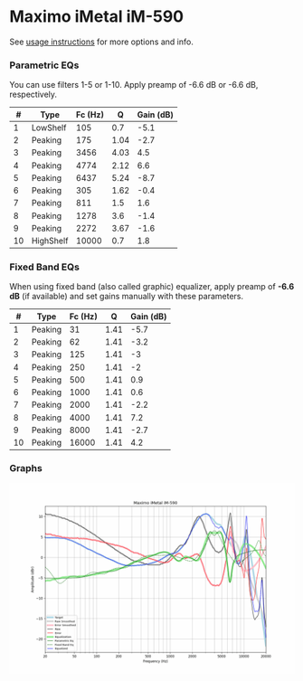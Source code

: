 # Maximo iMetal iM-590
See [usage instructions](https://github.com/jaakkopasanen/AutoEq#usage) for more options and info.

### Parametric EQs
You can use filters 1-5 or 1-10. Apply preamp of -6.6 dB or -6.6 dB, respectively.

|   # | Type      |   Fc (Hz) |    Q |   Gain (dB) |
|-----|-----------|-----------|------|-------------|
|   1 | LowShelf  |       105 | 0.7  |        -5.1 |
|   2 | Peaking   |       175 | 1.04 |        -2.7 |
|   3 | Peaking   |      3456 | 4.03 |         4.5 |
|   4 | Peaking   |      4774 | 2.12 |         6.6 |
|   5 | Peaking   |      6437 | 5.24 |        -8.7 |
|   6 | Peaking   |       305 | 1.62 |        -0.4 |
|   7 | Peaking   |       811 | 1.5  |         1.6 |
|   8 | Peaking   |      1278 | 3.6  |        -1.4 |
|   9 | Peaking   |      2272 | 3.67 |        -1.6 |
|  10 | HighShelf |     10000 | 0.7  |         1.8 |

### Fixed Band EQs
When using fixed band (also called graphic) equalizer, apply preamp of **-6.6 dB** (if available) and set gains manually with these parameters.

|   # | Type    |   Fc (Hz) |    Q |   Gain (dB) |
|-----|---------|-----------|------|-------------|
|   1 | Peaking |        31 | 1.41 |        -5.7 |
|   2 | Peaking |        62 | 1.41 |        -3.2 |
|   3 | Peaking |       125 | 1.41 |        -3   |
|   4 | Peaking |       250 | 1.41 |        -2   |
|   5 | Peaking |       500 | 1.41 |         0.9 |
|   6 | Peaking |      1000 | 1.41 |         0.6 |
|   7 | Peaking |      2000 | 1.41 |        -2.2 |
|   8 | Peaking |      4000 | 1.41 |         7.2 |
|   9 | Peaking |      8000 | 1.41 |        -2.7 |
|  10 | Peaking |     16000 | 1.41 |         4.2 |

### Graphs
![](./Maximo%20iMetal%20iM-590.png)
